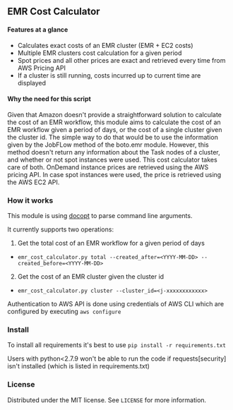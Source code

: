 ## EMR Cost Calculator

#### Features at a glance
- Calculates exact costs of an EMR cluster (EMR + EC2 costs)
- Multiple EMR clusters cost calculation for a given period
- Spot prices and all other prices are exact and retrieved every time from AWS Pricing API
- If a cluster is still running, costs incurred up to current time are displayed

#### Why the need for this script

Given that Amazon doesn't provide a straightforward solution to calculate the cost of an EMR workflow, this module aims to calculate the cost of an EMR workflow given a period of days, or the cost of a single cluster given the cluster id. The simple way to do that would be to use the information given by the JobFLow method of the boto.emr module. However, this method doesn't return any information about the Task nodes of a cluster, and whether or not spot instances were used. This cost calculator takes care of both. OnDemand instance prices are retrieved using the AWS pricing API. In case spot instances were used, the price is retrieved using the AWS EC2 API.

### How it works

This module is using [docopt](http://docopt.org/) to parse command line arguments.

It currently supports two operations:

1. Get the total cost of an EMR workflow for a given period of days
  * `emr_cost_calculator.py total --created_after=<YYYY-MM-DD> --created_before=<YYYY-MM-DD>`

2. Get the cost of an EMR cluster given the cluster id
  * `emr_cost_calculator.py cluster --cluster_id=<j-xxxxxxxxxxxx>`

Authentication to AWS API is done using credentials of AWS CLI which are configured by executing
`aws configure`

### Install

To install all requirements it's best to use
`pip install -r requirements.txt`

Users with python<2.7.9 won't be able to run the code if requests[security] isn't installed (which is listed in requirements.txt)

### License

Distributed under the MIT license. See `LICENSE` for more information.
